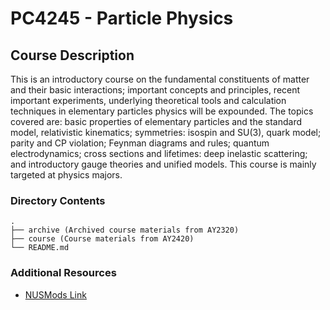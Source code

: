 # PC4245 - Particle Physics

## Course Description

This is an introductory course on the fundamental constituents of matter and
their basic interactions; important concepts and principles, recent important
experiments, underlying theoretical tools and calculation techniques in
elementary particles physics will be expounded. The topics covered are: basic
properties of elementary particles and the standard model, relativistic
kinematics; symmetries: isospin and SU(3), quark model; parity and CP violation;
Feynman diagrams and rules; quantum electrodynamics; cross sections and
lifetimes: deep inelastic scattering; and introductory gauge theories and
unified models. This course is mainly targeted at physics majors.

### Directory Contents

```text
.
├── archive (Archived course materials from AY2320)
├── course (Course materials from AY2420)
└── README.md
```

### Additional Resources

- [NUSMods Link](https://nusmods.com/courses/PC4245/particle-physics)
